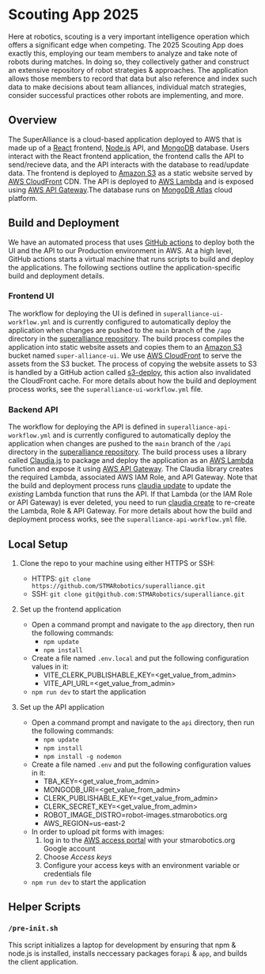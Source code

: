 # Scouting App 2025
Here at robotics, scouting is a very important intelligence operation which offers a significant edge when competing. The 2025 Scouting App does exactly this, employing our team members to analyze and take note of robots during matches. In doing so, they collectively gather and construct an extensive repository of robot strategies & approaches. The application allows those members to record that data but also reference and index such data to make decisions about team alliances, individual match strategies, consider successful practices other robots are implementing, and more. 

## Overview
The SuperAlliance is a cloud-based application deployed to AWS that is made up of a [React](https://react.dev/) frontend, [Node.js](https://nodejs.org/) API, and [MongoDB](https://www.mongodb.com/) database. Users interact with the React frontend application, the frontend calls the API to send/recieve data, and the API interacts with the database to read/update data. The frontend is deployed to [Amazon S3](https://aws.amazon.com/s3/) as a static website served by [AWS CloudFront](https://aws.amazon.com/cloudfront/) CDN. The API is deployed to [AWS Lambda](https://aws.amazon.com/lambda/) and is exposed using [AWS API Gateway](https://aws.amazon.com/api-gateway/).The database runs on [MongoDB Atlas](https://www.mongodb.com/) cloud platform.

## Build and Deployment
We have an automated process that uses [GitHub actions](https://github.com/features/actions) to deploy both the UI and the API to our Production environment in AWS. At a high level, GitHub actions starts a virtual machine that runs scripts to build and deploy the applications. The following sections outline the application-specific build and deployment details.

### Frontend UI
The workflow for deploying the UI is defined in `superalliance-ui-workflow.yml` and is currently configured to automatically deploy the application when changes are pushed to the `main` branch of the `/app` directory in the [superalliance repository](https://github.com/STMARobotics/superalliance). The build process compiles the application into static website assets and copies them to an [Amazon S3](https://aws.amazon.com/s3/) bucket named `super-alliance-ui`. We use [AWS CloudFront](https://aws.amazon.com/cloudfront/) to serve the assets from the S3 bucket. The process of copying the website assets to S3 is handled by a GitHub action called [s3-deploy](https://github.com/Reggionick/s3-deploy), this action also invalidated the CloudFront cache. For more details about how the build and deployment process works, see the `superalliance-ui-workflow.yml` file.

### Backend API
The workflow for deploying the API is defined in `superalliance-api-workflow.yml` and is currently configured to automatically deploy the application when changes are pushed to the `main` branch of the `/api` directory in the [superalliance repository](https://github.com/STMARobotics/superalliance). The build process uses a library called [Claudia.js](https://claudiajs.com/) to package and deploy the application as an [AWS Lambda](https://aws.amazon.com/lambda/) function and expose it using [AWS API Gateway](https://aws.amazon.com/api-gateway/). The Claudia library creates the required Lambda, associated AWS IAM Role, and API Gateway. Note that the build and deployment process runs [claudia update](https://github.com/claudiajs/claudia/blob/master/docs/update.md) to update the *existing* Lambda function that runs the API. If that Lambda (or the IAM Role or API Gateway) is ever deleted, you need to run [claudia create](https://github.com/claudiajs/claudia/blob/master/docs/create.md) to re-create the Lambda, Role & API Gateway. For more details about how the build and deployment process works, see the `superalliance-api-workflow.yml` file.

## Local Setup
1. Clone the repo to your machine using either HTTPS or SSH:
    * HTTPS: `git clone https://github.com/STMARobotics/superalliance.git` 
    * SSH: `git clone git@github.com:STMARobotics/superalliance.git`

2. Set up the frontend application
    * Open a command prompt and navigate to the `app` directory, then run the following commands:
        * `npm update`
        * `npm install`
    * Create a file named `.env.local` and put the following configuration values in it:
        * VITE_CLERK_PUBLISHABLE_KEY=<get_value_from_admin>
        * VITE_API_URL=<get_value_from_admin>
    * `npm run dev` to start the application

3. Set up the API application
    * Open a command prompt and navigate to the `api` directory, then run the following commands:
        * `npm update`
        * `npm install`
        * `npm install -g nodemon`
    * Create a file named `.env` and put the following configuration values in it:
        * TBA_KEY=<get_value_from_admin>
        * MONGODB_URI=<get_value_from_admin>
        * CLERK_PUBLISHABLE_KEY=<get_value_from_admin>
        * CLERK_SECRET_KEY=<get_value_from_admin>
        * ROBOT_IMAGE_DISTRO=robot-images.stmarobotics.org
        * AWS_REGION=us-east-2
    * In order to upload pit forms with images:
      1) log in to the [AWS access portal](https://d-9067879019.awsapps.com/start) with your stmarobotics.org Google account
      2) Choose _Access keys_
      3) Configure your access keys with an environment variable or credentials file
    * `npm run dev` to start the application

## Helper Scripts 

### `/pre-init.sh`
This script initializes a laptop for development by ensuring that npm & node.js is installed, installs neccessary packages for`api` & `app`, and builds the client application. 

